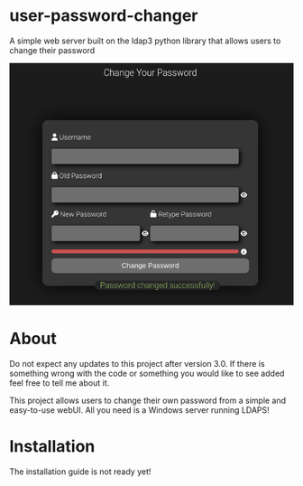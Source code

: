 # user-password-changer
A simple web server built on the ldap3 python library that allows users to change their password

<p align="center"><img src="/img/image.png" width="550"/></p>

# About
Do not expect any updates to this project after version 3.0.
If there is something wrong with the code or something you would like to see added feel free to tell me about it.

This project allows users to change their own password from a simple and easy-to-use webUI.
All you need is a Windows server running LDAPS!

# Installation
The installation guide is not ready yet!
